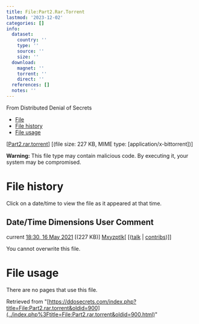 ```yaml
---
title: File:Part2.Rar.Torrent
lastmod: '2023-12-02'
categories: []
info:
  dataset:
    country: ''
    type: ''
    source: ''
    size: ''
  download:
    magnet: ''
    torrent: ''
    direct: ''
  references: []
  notes: ''
---
```




From Distributed Denial of Secrets

- [File](./File:Part2.rar.torrent.html#file)
- [File history](./File:Part2.rar.torrent.html#filehistory)
- [File usage](./File:Part2.rar.torrent.html#filelinks)

[[Part2.rar.torrent](../images/5/55/Part2.rar.torrent "Part2.rar.torrent")]
‎[(file size: 227 KB, MIME type:
[application/x-bittorrent])]

**Warning:** This file type may contain malicious code. By executing it,
your system may be compromised.

# File history

Click on a date/time to view the file as it appeared at that time.

Date/Time Dimensions User Comment
---
current [18:30, 16 May 2021](../images/5/55/Part2.rar.torrent) [(227 KB)] [Mxyzptlk](../index.php%3Ftitle=User:Mxyzptlk&action=edit&redlink=1.html "User:Mxyzptlk (page does not exist)")[ [([talk](../index.php%3Ftitle=User_talk:Mxyzptlk&action=edit&redlink=1.html "User talk:Mxyzptlk (page does not exist)") | [contribs](./Special:Contributions/Mxyzptlk.html "Special:Contributions/Mxyzptlk"))]]

You cannot overwrite this file.

# File usage

There are no pages that use this file.

Retrieved from
"[https://ddosecrets.com/index.php?title=File:Part2.rar.torrent&oldid=900](../index.php%3Ftitle=File:Part2.rar.torrent&oldid=900.html)"

